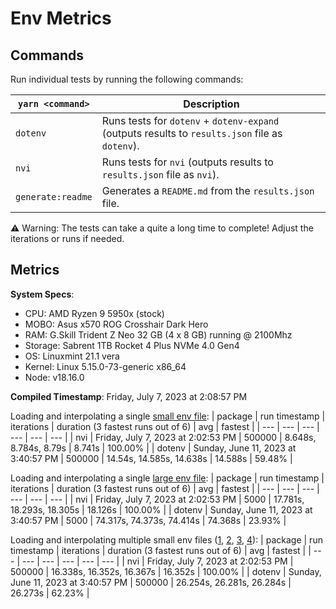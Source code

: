 # Env Metrics

## Commands

Run individual tests by running the following commands:

| `yarn <command>` | Description                                                                                     |
| ---------------- | ----------------------------------------------------------------------------------------------- |
| `dotenv`         | Runs tests for `dotenv` + `dotenv-expand` (outputs results to `results.json` file as `dotenv`). |
| `nvi`            | Runs tests for `nvi` (outputs results to `results.json` file as `nvi`).                       |
| `generate:readme`| Generates a `README.md` from the `results.json` file.                                           |

⚠️ Warning: The tests can take a quite a long time to complete! Adjust the iterations or runs if needed.


## Metrics

**System Specs**:

- CPU: AMD Ryzen 9 5950x (stock)
- MOBO: Asus x570 ROG Crosshair Dark Hero
- RAM: G.Skill Trident Z Neo 32 GB (4 x 8 GB) running @ 2100Mhz
- Storage: Sabrent 1TB Rocket 4 Plus NVMe 4.0 Gen4
- OS: Linuxmint 21.1 vera
- Kernel: Linux 5.15.0-73-generic x86_64
- Node: v18.16.0

**Compiled Timestamp**: Friday, July 7, 2023 at 2:08:57 PM

Loading and interpolating a single [small env file](https://github.com/mattcarlotta/nvi/blob/main/benchmarks/.env):
| package | run timestamp | iterations | duration (3 fastest runs out of 6) | avg | fastest |
| --- | --- | --- | --- | --- | --- |
| nvi | Friday, July 7, 2023 at 2:02:53 PM | 500000 | 8.648s, 8.784s, 8.79s | 8.741s | 100.00% |
| dotenv | Sunday, June 11, 2023 at 3:40:57 PM | 500000 | 14.54s, 14.585s, 14.638s | 14.588s | 59.48% |

Loading and interpolating a single [large env file](https://github.com/mattcarlotta/nvi/blob/main/benchmarks/.env.interp):
| package | run timestamp | iterations | duration (3 fastest runs out of 6) | avg | fastest |
| --- | --- | --- | --- | --- | --- |
| nvi | Friday, July 7, 2023 at 2:02:53 PM | 5000 | 17.781s, 18.293s, 18.305s | 18.126s | 100.00% |
| dotenv | Sunday, June 11, 2023 at 3:40:57 PM | 5000 | 74.317s, 74.373s, 74.414s | 74.368s | 23.93% |

Loading and interpolating multiple small env files ([1](https://github.com/mattcarlotta/nvi/blob/main/benchmarks/.env), [2](https://github.com/mattcarlotta/nvi/blob/main/benchmarks/.env.development), [3](https://github.com/mattcarlotta/nvi/blob/main/benchmarks/.env.local), [4](https://github.com/mattcarlotta/nvi/blob/main/benchmarks/.env.development.local)):
| package | run timestamp | iterations | duration (3 fastest runs out of 6) | avg | fastest |
| --- | --- | --- | --- | --- | --- |
| nvi | Friday, July 7, 2023 at 2:02:53 PM | 500000 | 16.338s, 16.352s, 16.367s | 16.352s | 100.00% |
| dotenv | Sunday, June 11, 2023 at 3:40:57 PM | 500000 | 26.254s, 26.281s, 26.284s | 26.273s | 62.23% |
